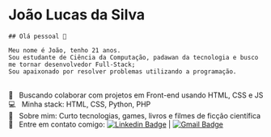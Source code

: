 # João Lucas da Silva
    ## Olá pessoal 👋 
    
    Meu nome é João, tenho 21 anos. 
    Sou estudante de Ciência da Computação, padawan da tecnologia e busco me tornar desenvolvedor Full-Stack;
    Sou apaixonado por resolver problemas utilizando a programação. 
    
<br/> :purple_heart: &nbsp;  Buscando colaborar com projetos em Front-end usando HTML, CSS e JS  <br/> :computer: &nbsp; Minha stack: HTML, CSS, Python, PHP<br/> 💬 &nbsp; Sobre mim: Curto tecnologias, games, livros e filmes de ficção científica  <br/> :email: &nbsp; Entre em contato comigo: [![Linkedin Badge](https://img.shields.io/badge/-JoaoLucas-blue?style=flat-square&logo=Linkedin&logoColor=white&link=https://www.linkedin.com/in/joaolucassilva-812819165/)]([https://www.linkedin.com/in/joaolucassilva-812819165/](https://www.linkedin.com/in/joaolucassilva-812819165/)) | [![Gmail Badge](https://img.shields.io/badge/-joao.lsilva1198@gmail.com-c14438?style=flat-square&logo=Gmail&logoColor=white&link=mailto:joao.lsilva1198@gmail.com)](mailto:joao.lsilva1198@gmail.com)





